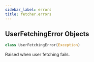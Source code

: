 ```yaml
---
sidebar_label: errors
title: fetcher.errors
---
```


## UserFetchingError Objects

```python
class UserFetchingError(Exception)
```

Raised when user fetching fails.

